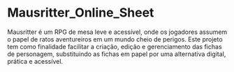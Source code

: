 # Mausritter_Online_Sheet

Mausritter é um RPG de mesa leve e acessível, onde os jogadores assumem o papel de ratos aventureiros em um mundo cheio de perigos. Este projeto tem como finalidade facilitar a criação, edição e gerenciamento das fichas de personagem, substituindo as fichas em papel por uma alternativa digital, prática e acessível.


